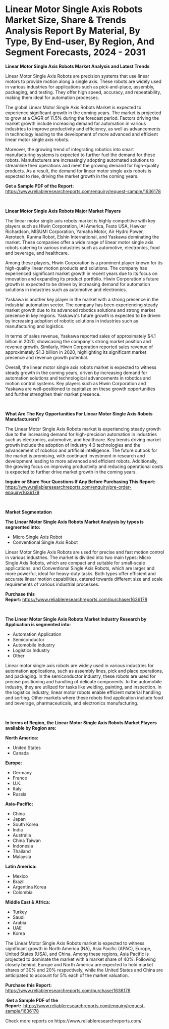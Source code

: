 <p><h1>Linear Motor Single Axis Robots Market Size, Share & Trends Analysis Report By Material, By Type, By End-user, By Region, And Segment Forecasts, 2024 - 2031</h1></p><p><strong>Linear Motor Single Axis Robots Market Analysis and Latest Trends</strong></p>
<p><p>Linear Motor Single Axis Robots are precision systems that use linear motors to provide motion along a single axis. These robots are widely used in various industries for applications such as pick-and-place, assembly, packaging, and testing. They offer high speed, accuracy, and repeatability, making them ideal for automation processes.</p><p>The global Linear Motor Single Axis Robots Market is expected to experience significant growth in the coming years. The market is projected to grow at a CAGR of 11.5% during the forecast period. Factors driving the market growth include increasing demand for automation in various industries to improve productivity and efficiency, as well as advancements in technology leading to the development of more advanced and efficient linear motor single axis robots.</p><p>Moreover, the growing trend of integrating robotics into smart manufacturing systems is expected to further fuel the demand for these robots. Manufacturers are increasingly adopting automated solutions to streamline their operations and meet the growing demand for high-quality products. As a result, the demand for linear motor single axis robots is expected to rise, driving the market growth in the coming years.</p></p>
<p><strong>Get a Sample PDF of the Report:&nbsp;</strong> <a href="https://www.reliableresearchreports.com/enquiry/request-sample/1636178">https://www.reliableresearchreports.com/enquiry/request-sample/1636178</a></p>
<p>&nbsp;</p>
<p><strong>Linear Motor Single Axis Robots Major Market Players</strong></p>
<p><p>The linear motor single axis robots market is highly competitive with key players such as Hiwin Corporation, IAI America, Festo USA, Hawker Richardson, MISUMI Corporation, Yamaha Motor, Air Hydro Power, Aerotech, Runma Robot, Elshin International, and Yaskawa dominating the market. These companies offer a wide range of linear motor single axis robots catering to various industries such as automotive, electronics, food and beverage, and healthcare.</p><p>Among these players, Hiwin Corporation is a prominent player known for its high-quality linear motion products and solutions. The company has experienced significant market growth in recent years due to its focus on innovation and expanding its product portfolio. Hiwin Corporation's future growth is expected to be driven by increasing demand for automation solutions in industries such as automotive and electronics.</p><p>Yaskawa is another key player in the market with a strong presence in the industrial automation sector. The company has been experiencing steady market growth due to its advanced robotics solutions and strong market presence in key regions. Yaskawa's future growth is expected to be driven by increasing adoption of robotic solutions in industries such as manufacturing and logistics.</p><p>In terms of sales revenue, Yaskawa reported sales of approximately $4.1 billion in 2020, showcasing the company's strong market position and revenue growth. Similarly, Hiwin Corporation reported sales revenue of approximately $1.3 billion in 2020, highlighting its significant market presence and revenue growth potential.</p><p>Overall, the linear motor single axis robots market is expected to witness steady growth in the coming years, driven by increasing demand for automation solutions and technological advancements in robotics and motion control systems. Key players such as Hiwin Corporation and Yaskawa are well-positioned to capitalize on these growth opportunities and further strengthen their market presence.</p></p>
<p>&nbsp;</p>
<p><strong>What Are The Key Opportunities For Linear Motor Single Axis Robots Manufacturers?</strong></p>
<p><p>The Linear Motor Single Axis Robots market is experiencing steady growth due to the increasing demand for high-precision automation in industries such as electronics, automotive, and healthcare. Key trends driving market growth include the adoption of Industry 4.0 technologies and the advancement of robotics and artificial intelligence. The future outlook for the market is promising, with continued investment in research and development leading to more advanced and efficient robots. Additionally, the growing focus on improving productivity and reducing operational costs is expected to further drive market growth in the coming years.</p></p>
<p><strong>Inquire or Share Your Questions If Any Before Purchasing This Report:</strong> <a href="https://www.reliableresearchreports.com/enquiry/pre-order-enquiry/1636178">https://www.reliableresearchreports.com/enquiry/pre-order-enquiry/1636178</a></p>
<p>&nbsp;</p>
<p><strong>Market Segmentation</strong></p>
<p><strong>The Linear Motor Single Axis Robots Market Analysis by types is segmented into:</strong></p>
<p><ul><li>Micro Single Axis Robot</li><li>Conventional Single Axis Robot</li></ul></p>
<p><p>Linear Motor Single Axis Robots are used for precise and fast motion control in various industries. The market is divided into two main types: Micro Single Axis Robots, which are compact and suitable for small-scale applications, and Conventional Single Axis Robots, which are larger and more powerful, ideal for heavy-duty tasks. Both types offer efficient and accurate linear motion capabilities, catered towards different size and scale requirements of various industrial processes.</p></p>
<p><strong>Purchase this Report:&nbsp;</strong><a href="https://www.reliableresearchreports.com/purchase/1636178">https://www.reliableresearchreports.com/purchase/1636178</a></p>
<p>&nbsp;</p>
<p><strong>The Linear Motor Single Axis Robots Market Industry Research by Application is segmented into:</strong></p>
<p><ul><li>Automation Application</li><li>Semiconductor</li><li>Automobile Industry</li><li>Logistics Industry</li><li>Other</li></ul></p>
<p><p>Linear motor single axis robots are widely used in various industries for automation applications, such as assembly lines, pick and place operations, and packaging. In the semiconductor industry, these robots are used for precise positioning and handling of delicate components. In the automobile industry, they are utilized for tasks like welding, painting, and inspection. In the logistics industry, linear motor robots enable efficient material handling and sorting. Other markets where these robots find application include food and beverage, pharmaceuticals, and electronics manufacturing.</p></p>
<p>&nbsp;</p>
<p><strong>In terms of Region, the Linear Motor Single Axis Robots Market Players available by Region are:</strong></p>
<p>
    <p> <strong> North America: </strong>
        <ul>
            <li>United States</li>
            <li>Canada</li>
        </ul>
        </p> 
    <p> <strong> Europe: </strong>
        <ul>
            <li>Germany</li>
            <li>France</li>
            <li>U.K.</li>
            <li>Italy</li>
            <li>Russia</li>
        </ul>
        </p> 
    <p> <strong> Asia-Pacific: </strong>
        <ul>
            <li>China</li>
            <li>Japan</li>
            <li>South Korea</li>
            <li>India</li>
            <li>Australia</li>
            <li>China Taiwan</li>
            <li>Indonesia</li>
            <li>Thailand</li>
            <li>Malaysia</li>
        </ul>
        </p> 
    <p> <strong> Latin America: </strong>
        <ul>
            <li>Mexico</li>
            <li>Brazil</li>
            <li>Argentina Korea</li>
            <li>Colombia</li>
        </ul>
        </p> 
    <p> <strong> Middle East & Africa: </strong>
        <ul>
            <li>Turkey</li>
            <li>Saudi</li>
            <li>Arabia</li>
            <li>UAE</li>
            <li>Korea</li>
        </ul>
    </p>
    </p>
<p><p>The Linear Motor Single Axis Robots market is expected to witness significant growth in North America (NA), Asia Pacific (APAC), Europe, United States (USA), and China. Among these regions, Asia Pacific is projected to dominate the market with a market share of 40%. Following closely behind, Europe and North America are expected to hold market shares of 30% and 20% respectively, while the United States and China are anticipated to account for 5% each of the market valuation.</p></p>
<p><strong>Purchase this Report: </strong><a href="https://www.reliableresearchreports.com/purchase/1636178">https://www.reliableresearchreports.com/purchase/1636178</a></p>
<p>&nbsp;<strong>Get a Sample PDF of the Report:&nbsp;&nbsp;</strong><a href="https://www.reliableresearchreports.com/enquiry/request-sample/1636178">https://www.reliableresearchreports.com/enquiry/request-sample/1636178</a></p>
<p><strong></strong></p>
<p>Check more reports on https://www.reliableresearchreports.com/</p>
